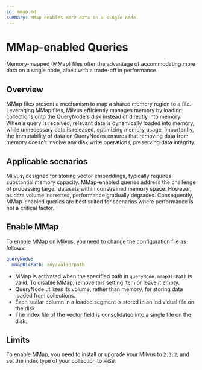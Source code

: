 ```yaml
---
id: mmap.md
summary: MMap enables more data in a single node.
---
```


# MMap-enabled Queries

Memory-mapped (MMap) files offer the advantage of accommodating more data on a single node, albeit with a trade-off in performance.

## Overview

MMap files present a mechanism to map a shared memory region to a file. Leveraging MMap files, Milvus efficiently manages memory by loading collections onto the QueryNode's disk instead of directly into memory. When a query is received, relevant data is dynamically loaded into memory, while unnecessary data is released, optimizing memory usage. Importantly, the immutability of data on QueryNodes ensures that removing data from memory doesn't involve any disk write operations, preserving data integrity.

## Applicable scenarios

Milvus, designed for storing vector embeddings, typically requires substantial memory capacity. MMap-enabled queries address the challenge of processing larger datasets within constrained memory space. However, as data volume increases, performance gradually degrades. Consequently, MMap-enabled queries are best suited for scenarios where performance is not a critical factor.

## Enable MMap

To enable MMap on Milvus, you need to change the configuration file as follows:

```yaml
queryNode:
  mmapDirPath: any/valid/path
```

<div class="alert notes">

- MMap is activated when the specified path in `queryNode.mmapDirPath` is valid. To disable MMap, remove this setting item or leave it empty.
- QueryNode utilizes its volume, rather than memory, for storing data loaded from collections.
- Each scalar column in a loaded segment is stored in an individual file on the disk.
- The index file of the vector field is consolidated into a single file on the disk.

</div>

## Limits

To enable MMap, you need to install or upgrade your Milvus to `2.3.2`, and set the index type of your collection to `HNSW`.